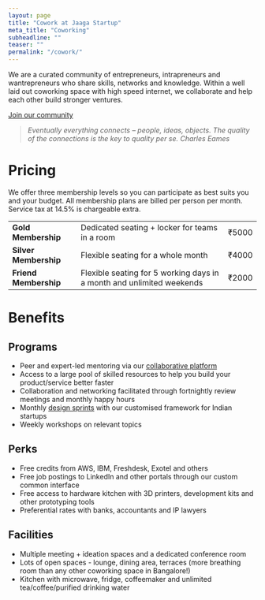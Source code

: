 ```yaml
---
layout: page
title: "Cowork at Jaaga Startup"
meta_title: "Coworking"
subheadline: ""
teaser: ""
permalink: "/cowork/"
---
```


We are a curated community of entrepreneurs, intrapreneurs and wantrepreneurs who share skills, networks and knowledge. Within a well laid out coworking space with high speed internet, we collaborate and help each other build stronger ventures.  

<div class="small-12 text-center columns">
<a class="button large radius alert" href="http://goo.gl/forms/LN1IZjocxk">Join our community</a>
</div>


>_Eventually everything connects – people, ideas, objects. The quality of the connections is the key to quality per se._
<cite>Charles Eames</cite>

# Pricing

We offer three membership levels so you can participate as best suits you and your budget. All membership plans are billed per person per month. Service tax at 14.5% is chargeable extra.

<table>
    <tr>
        <td><b>Gold Membership</b></td>
        <td>Dedicated seating + locker for teams in a room</td>
        <td>₹5000</td>
    </tr>   
    <tr>
        <td><b>Silver Membership</b></td>
        <td>Flexible seating for a whole month</td>
        <td>₹4000</td>
    </tr>
    <tr>
        <td><b>Friend Membership</b></td>
        <td>Flexible seating for 5 working days in a month and unlimited weekends</td>
        <td>₹2000</td>
    </tr>
    
</table>

# Benefits

## Programs

- Peer and expert-led mentoring via our [collaborative platform](http://community.jaagastartup.in)
- Access to a large pool of skilled resources to help you build your product/service better faster
- Collaboration and networking facilitated through fortnightly review meetings and monthly happy hours
- Monthly [design sprints](http://www.gv.com/sprint/) with our customised framework for Indian startups
- Weekly workshops on relevant topics

## Perks

- Free credits from AWS, IBM, Freshdesk, Exotel and others
- Free job postings to LinkedIn and other portals through our custom common interface
- Free access to hardware kitchen with 3D printers, development kits and other prototyping tools
- Preferential rates with banks, accountants and IP lawyers

## Facilities

- Multiple meeting + ideation spaces and a dedicated conference room
- Lots of open spaces - lounge, dining area, terraces (more breathing room than any other coworking space in Bangalore!)
- Kitchen with microwave, fridge, coffeemaker and unlimited tea/coffee/purified drinking water